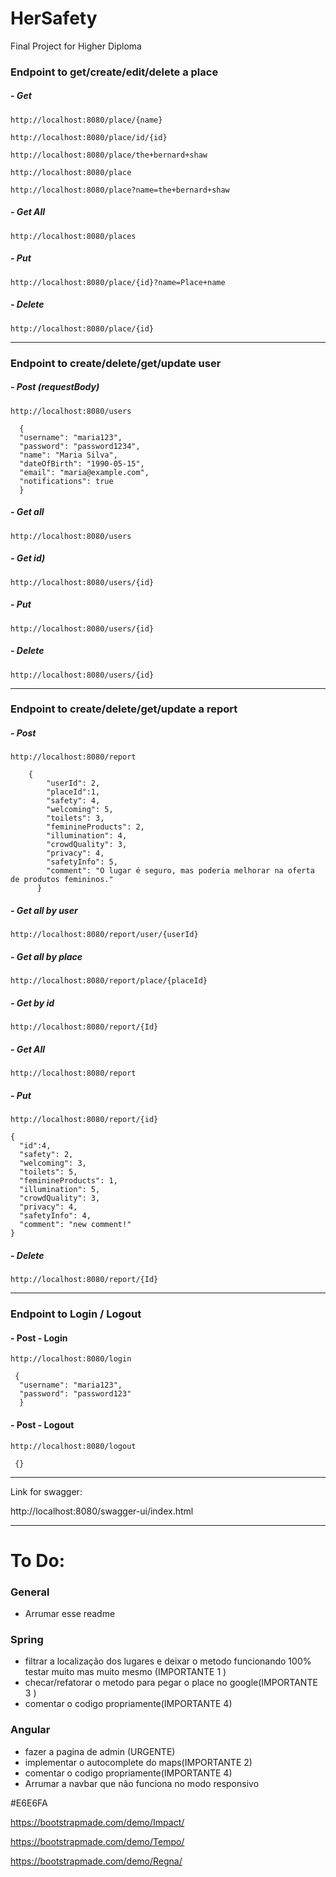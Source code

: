 # HerSafety

Final Project for Higher Diploma

### Endpoint to get/create/edit/delete a place

##### - Get
`http://localhost:8080/place/{name}`

`http://localhost:8080/place/id/{id}`

`http://localhost:8080/place/the+bernard+shaw`

`http://localhost:8080/place`

`http://localhost:8080/place?name=the+bernard+shaw`

##### - Get All
`http://localhost:8080/places`

##### - Put
`http://localhost:8080/place/{id}?name=Place+name`
##### - Delete
`http://localhost:8080/place/{id}`

----

### Endpoint to create/delete/get/update user

##### - Post (requestBody)
  `http://localhost:8080/users`

```
  {
  "username": "maria123",
  "password": "password1234",
  "name": "Maria Silva",
  "dateOfBirth": "1990-05-15",
  "email": "maria@example.com",
  "notifications": true
  } 
```

##### - Get all
  `http://localhost:8080/users`

##### - Get id)
  `http://localhost:8080/users/{id}`

##### - Put
  `http://localhost:8080/users/{id}`

##### - Delete
  `http://localhost:8080/users/{id}`

----

  ### Endpoint to create/delete/get/update a report

##### - Post
`http://localhost:8080/report`

```
    {
        "userId": 2,
        "placeId":1,
        "safety": 4,
        "welcoming": 5,
        "toilets": 3,
        "feminineProducts": 2,
        "illumination": 4,
        "crowdQuality": 3,
        "privacy": 4,
        "safetyInfo": 5,
        "comment": "O lugar é seguro, mas poderia melhorar na oferta de produtos femininos."
      }
```

##### - Get all by user

`http://localhost:8080/report/user/{userId}`

##### - Get all by place

`http://localhost:8080/report/place/{placeId}`

##### - Get by id
`http://localhost:8080/report/{Id}`

##### - Get All
`http://localhost:8080/report`

##### - Put
`http://localhost:8080/report/{id}`

```
{
  "id":4,
  "safety": 2,
  "welcoming": 3,
  "toilets": 5,
  "feminineProducts": 1,
  "illumination": 5,
  "crowdQuality": 3,
  "privacy": 4,
  "safetyInfo": 4,
  "comment": "new comment!"
}

```

##### - Delete
`http://localhost:8080/report/{Id}`

----

### Endpoint to Login / Logout

#### - Post - Login
`http://localhost:8080/login`

```
 {
  "username": "maria123",
  "password": "password123"
  } 
```

#### - Post - Logout
`http://localhost:8080/logout`

```
 {} 
```

----
Link for swagger:

http://localhost:8080/swagger-ui/index.html

----
# To Do:

### General
- Arrumar esse readme

### Spring
- filtrar a localização dos lugares e deixar o metodo funcionando 100% testar muito mas muito mesmo (IMPORTANTE 1 )
- checar/refatorar o metodo para pegar o place no google(IMPORTANTE 3 )
- comentar o codigo propriamente(IMPORTANTE 4)

### Angular
- fazer a pagina de admin (URGENTE)
- implementar o autocomplete do maps(IMPORTANTE 2)
- comentar o codigo propriamente(IMPORTANTE 4)
- Arrumar a navbar que não funciona no modo responsivo

#E6E6FA

https://bootstrapmade.com/demo/Impact/

https://bootstrapmade.com/demo/Tempo/

https://bootstrapmade.com/demo/Regna/
